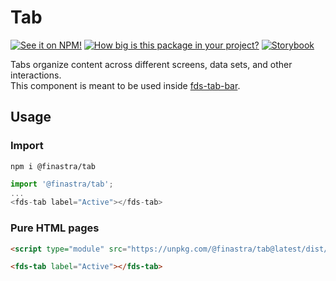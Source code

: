 # Tab
[![See it on NPM!](https://img.shields.io/npm/v/@finastra/tab?style=for-the-badge)](https://www.npmjs.com/package/@finastra/tab)
[![How big is this package in your project?](https://img.shields.io/bundlephobia/minzip/@finastra/tab?style=for-the-badge)](https://bundlephobia.com/result?p=@finastra/tab')
[![Storybook](https://shields.io/badge/-Play%20with%20this%20web%20component-2a0481?logo=storybook&style=for-the-badge)](https://finastra.github.io/finastra-design-system/?path=/story/components-tab--default)


Tabs organize content across different screens, data sets, and other interactions.\
This component is meant to be used inside [fds-tab-bar](https://finastra.github.io/finastra-design-system/?path=/story/components-tabbar--default).

## Usage

### Import

```
npm i @finastra/tab
```

```ts
import '@finastra/tab';
...
<fds-tab label="Active"></fds-tab>
```

### Pure HTML pages

```html
<script type="module" src="https://unpkg.com/@finastra/tab@latest/dist/src/tab.js?module"></script>

<fds-tab label="Active"></fds-tab>
```
